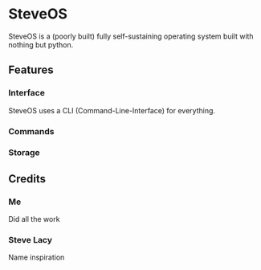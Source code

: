 # SteveOS

SteveOS is a (poorly built) fully self-sustaining operating system built with nothing but python.

## Features
### Interface
SteveOS uses a CLI (Command-Line-Interface) for everything.

### Commands

### Storage

## Credits
### Me 
Did all the work
### Steve Lacy 
Name inspiration